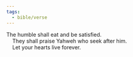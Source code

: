 ```yaml
---
tags:
  - bible/verse
---
```

The humble shall eat and be satisfied.  
    They shall praise Yahweh who seek after him.  
    Let your hearts live forever.